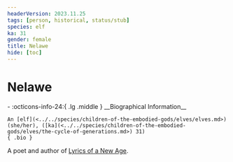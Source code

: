 ```yaml
---
headerVersion: 2023.11.25
tags: [person, historical, status/stub]
species: elf
ka: 31
gender: female
title: Nelawe
hide: [toc]
---
```


# Nelawe
<div class="grid cards ext-narrow-margin ext-one-column" markdown>
- :octicons-info-24:{ .lg .middle } __Biographical Information__

    An [elf](<../../species/children-of-the-embodied-gods/elves/elves.md>) (she/her), ([ka](<../../species/children-of-the-embodied-gods/elves/the-cycle-of-generations.md>) 31)  
    { .bio }

</div>


A poet and author of [Lyrics of a New Age](<../../things/books/lyrics-of-a-new-age.md>).

